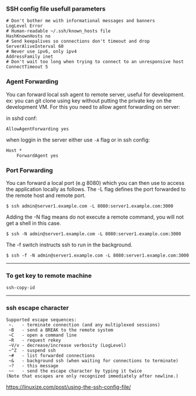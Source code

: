 ### SSH config file usefull parameters
```
# Don't bother me with informational messages and banners
LogLevel Error
# Human-readable ~/.ssh/known_hosts file
HashKnownHosts no
# Send keepalives so connections don't timeout and drop
ServerAliveInterval 60
# Never use ipv6, only ipv4
AddressFamily inet
# Don't wait too long when trying to connect to an unresponsive host
ConnectTimeout 5
```

### Agent Forwarding

You can forward local ssh agent to remote server, useful for development. ex: you can git clone using key without putting the private key on the development VM. For this you need to allow agent forwarding on server:

in sshd conf:
```
AllowAgentForwarding yes
```

when loggin in the server either use `-A` flag or in ssh config:
```
Host *
    ForwardAgent yes
```

### Port Forwarding
You can forward a local port (e.g 8080) which you can then use to access the application locally as follows. The -L flag defines the port forwarded to the remote host and remote port.

```
$ ssh admin@server1.example.com -L 8080:server1.example.com:3000
```
Adding the -N flag means do not execute a remote command, you will not get a shell in this case.
```
$ ssh -N admin@server1.example.com -L 8080:server1.example.com:3000
```
The -f switch instructs ssh to run in the background.
```
$ ssh -f -N admin@server1.example.com -L 8080:server1.example.com:3000
```
---------------------------------
### To get key to remote machine 
```
ssh-copy-id
```

------------------------------------
### ssh escape character

```
Supported escape sequences:
 ~.   - terminate connection (and any multiplexed sessions)
 ~B   - send a BREAK to the remote system
 ~C   - open a command line
 ~R   - request rekey
 ~V/v - decrease/increase verbosity (LogLevel)
 ~^Z  - suspend ssh
 ~#   - list forwarded connections
 ~&   - background ssh (when waiting for connections to terminate)
 ~?   - this message
 ~~   - send the escape character by typing it twice
(Note that escapes are only recognized immediately after newline.)
```


https://linuxize.com/post/using-the-ssh-config-file/
